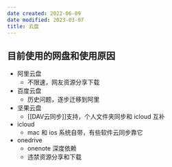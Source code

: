 ```yaml
---
date created: 2022-06-09
date modified: 2023-03-07
title: 云盘
---
```


## 目前使用的网盘和使用原因

- 阿里云盘
	- 不限速，网友资源分享下载
- 百度云盘
	- 历史问题，逐步迁移到阿里
- 坚果云盘
	- [[DAV云同步]]支持，个人文件夹同步和 icloud 互补
- icloud
	- mac 和 ios 系统自带，有些软件云同步靠它
- onedrive
	- onenote 深度依赖
	- 违禁资源分享和下载
